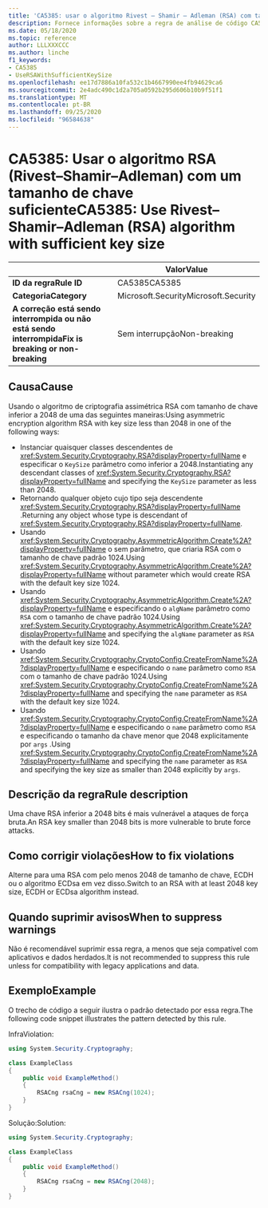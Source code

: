```yaml
---
title: 'CA5385: usar o algoritmo Rivest – Shamir – Adleman (RSA) com tamanho de chave suficiente (análise de código)'
description: Fornece informações sobre a regra de análise de código CA5385, incluindo causas, como corrigir violações e quando suprimir.
ms.date: 05/18/2020
ms.topic: reference
author: LLLXXXCCC
ms.author: linche
f1_keywords:
- CA5385
- UseRSAWithSufficientKeySize
ms.openlocfilehash: ee17d7886a10fa532c1b4667990ee4fb94629ca6
ms.sourcegitcommit: 2e4adc490c1d2a705a0592b295d606b10b9f51f1
ms.translationtype: MT
ms.contentlocale: pt-BR
ms.lasthandoff: 09/25/2020
ms.locfileid: "96584638"
---
```

# <a name="ca5385-use-rivestshamiradleman-rsa-algorithm-with-sufficient-key-size"></a><span data-ttu-id="9e24c-103">CA5385: Usar o algoritmo RSA (Rivest–Shamir–Adleman) com um tamanho de chave suficiente</span><span class="sxs-lookup"><span data-stu-id="9e24c-103">CA5385: Use Rivest–Shamir–Adleman (RSA) algorithm with sufficient key size</span></span>

| | <span data-ttu-id="9e24c-104">Valor</span><span class="sxs-lookup"><span data-stu-id="9e24c-104">Value</span></span> |
|-|-|
| <span data-ttu-id="9e24c-105">**ID da regra**</span><span class="sxs-lookup"><span data-stu-id="9e24c-105">**Rule ID**</span></span> |<span data-ttu-id="9e24c-106">CA5385</span><span class="sxs-lookup"><span data-stu-id="9e24c-106">CA5385</span></span>|
| <span data-ttu-id="9e24c-107">**Categoria**</span><span class="sxs-lookup"><span data-stu-id="9e24c-107">**Category**</span></span> |<span data-ttu-id="9e24c-108">Microsoft.Security</span><span class="sxs-lookup"><span data-stu-id="9e24c-108">Microsoft.Security</span></span>|
| <span data-ttu-id="9e24c-109">**A correção está sendo interrompida ou não está sendo interrompida**</span><span class="sxs-lookup"><span data-stu-id="9e24c-109">**Fix is breaking or non-breaking**</span></span> |<span data-ttu-id="9e24c-110">Sem interrupção</span><span class="sxs-lookup"><span data-stu-id="9e24c-110">Non-breaking</span></span>|

## <a name="cause"></a><span data-ttu-id="9e24c-111">Causa</span><span class="sxs-lookup"><span data-stu-id="9e24c-111">Cause</span></span>

<span data-ttu-id="9e24c-112">Usando o algoritmo de criptografia assimétrica RSA com tamanho de chave inferior a 2048 de uma das seguintes maneiras:</span><span class="sxs-lookup"><span data-stu-id="9e24c-112">Using asymmetric encryption algorithm RSA with key size less than 2048 in one of the following ways:</span></span>

- <span data-ttu-id="9e24c-113">Instanciar quaisquer classes descendentes de <xref:System.Security.Cryptography.RSA?displayProperty=fullName> e especificar o `KeySize` parâmetro como inferior a 2048.</span><span class="sxs-lookup"><span data-stu-id="9e24c-113">Instantiating any descendant classes of <xref:System.Security.Cryptography.RSA?displayProperty=fullName> and specifying the `KeySize` parameter as less than 2048.</span></span>
- <span data-ttu-id="9e24c-114">Retornando qualquer objeto cujo tipo seja descendente <xref:System.Security.Cryptography.RSA?displayProperty=fullName> .</span><span class="sxs-lookup"><span data-stu-id="9e24c-114">Returning any object whose type is descendant of <xref:System.Security.Cryptography.RSA?displayProperty=fullName>.</span></span>
- <span data-ttu-id="9e24c-115">Usando <xref:System.Security.Cryptography.AsymmetricAlgorithm.Create%2A?displayProperty=fullName> o sem parâmetro, que criaria RSA com o tamanho de chave padrão 1024.</span><span class="sxs-lookup"><span data-stu-id="9e24c-115">Using <xref:System.Security.Cryptography.AsymmetricAlgorithm.Create%2A?displayProperty=fullName> without parameter which would create RSA with the default key size 1024.</span></span>
- <span data-ttu-id="9e24c-116">Usando <xref:System.Security.Cryptography.AsymmetricAlgorithm.Create%2A?displayProperty=fullName> e especificando o `algName` parâmetro como `RSA` com o tamanho de chave padrão 1024.</span><span class="sxs-lookup"><span data-stu-id="9e24c-116">Using <xref:System.Security.Cryptography.AsymmetricAlgorithm.Create%2A?displayProperty=fullName> and specifying the `algName` parameter as `RSA` with the default key size 1024.</span></span>
- <span data-ttu-id="9e24c-117">Usando <xref:System.Security.Cryptography.CryptoConfig.CreateFromName%2A?displayProperty=fullName> e especificando o `name` parâmetro como `RSA` com o tamanho de chave padrão 1024.</span><span class="sxs-lookup"><span data-stu-id="9e24c-117">Using <xref:System.Security.Cryptography.CryptoConfig.CreateFromName%2A?displayProperty=fullName> and specifying the `name` parameter as `RSA` with the default key size 1024.</span></span>
- <span data-ttu-id="9e24c-118">Usando <xref:System.Security.Cryptography.CryptoConfig.CreateFromName%2A?displayProperty=fullName> e especificando o `name` parâmetro como `RSA` e especificando o tamanho da chave menor que 2048 explicitamente por `args` .</span><span class="sxs-lookup"><span data-stu-id="9e24c-118">Using <xref:System.Security.Cryptography.CryptoConfig.CreateFromName%2A?displayProperty=fullName> and specifying the `name` parameter as `RSA` and specifying the key size as smaller than 2048 explicitly by `args`.</span></span>

## <a name="rule-description"></a><span data-ttu-id="9e24c-119">Descrição da regra</span><span class="sxs-lookup"><span data-stu-id="9e24c-119">Rule description</span></span>

<span data-ttu-id="9e24c-120">Uma chave RSA inferior a 2048 bits é mais vulnerável a ataques de força bruta.</span><span class="sxs-lookup"><span data-stu-id="9e24c-120">An RSA key smaller than 2048 bits is more vulnerable to brute force attacks.</span></span>

## <a name="how-to-fix-violations"></a><span data-ttu-id="9e24c-121">Como corrigir violações</span><span class="sxs-lookup"><span data-stu-id="9e24c-121">How to fix violations</span></span>

<span data-ttu-id="9e24c-122">Alterne para uma RSA com pelo menos 2048 de tamanho de chave, ECDH ou o algoritmo ECDsa em vez disso.</span><span class="sxs-lookup"><span data-stu-id="9e24c-122">Switch to an RSA with at least 2048 key size, ECDH or ECDsa algorithm instead.</span></span>

## <a name="when-to-suppress-warnings"></a><span data-ttu-id="9e24c-123">Quando suprimir avisos</span><span class="sxs-lookup"><span data-stu-id="9e24c-123">When to suppress warnings</span></span>

<span data-ttu-id="9e24c-124">Não é recomendável suprimir essa regra, a menos que seja compatível com aplicativos e dados herdados.</span><span class="sxs-lookup"><span data-stu-id="9e24c-124">It is not recommended to suppress this rule unless for compatibility with legacy applications and data.</span></span>

## <a name="example"></a><span data-ttu-id="9e24c-125">Exemplo</span><span class="sxs-lookup"><span data-stu-id="9e24c-125">Example</span></span>

<span data-ttu-id="9e24c-126">O trecho de código a seguir ilustra o padrão detectado por essa regra.</span><span class="sxs-lookup"><span data-stu-id="9e24c-126">The following code snippet illustrates the pattern detected by this rule.</span></span>

<span data-ttu-id="9e24c-127">Infra</span><span class="sxs-lookup"><span data-stu-id="9e24c-127">Violation:</span></span>

```csharp
using System.Security.Cryptography;

class ExampleClass
{
    public void ExampleMethod()
    {
        RSACng rsaCng = new RSACng(1024);
    }
}
```

<span data-ttu-id="9e24c-128">Solução:</span><span class="sxs-lookup"><span data-stu-id="9e24c-128">Solution:</span></span>

```csharp
using System.Security.Cryptography;

class ExampleClass
{
    public void ExampleMethod()
    {
        RSACng rsaCng = new RSACng(2048);
    }
}
```
